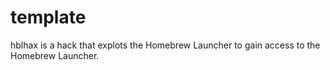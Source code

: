 # template

hblhax is a hack that explots the Homebrew Launcher to gain access to the Homebrew Launcher.
